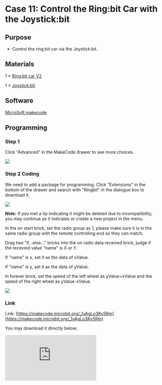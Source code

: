 ﻿# Case 11: Control the Ring:bit Car with the Joystick:bit



## Purpose


- Control the ring:bit car via the Joystick:bit.




## Materials


1 × [Ring:bit car V2](https://shop.elecfreaks.com/products/elecfreaks-micro-bit-ring-bit-v2-car-kit-without-micro-bit-board?_pos=4&_sid=66ba68dec&_ss=r)

1 × [Joystick:bit](https://shop.elecfreaks.com/products/elecfreaks-micro-bit-joystick-bit-v2-kit?_pos=2&_sid=e0b457673&_ss=r)




## Software


[MicroSoft makecode](https://makecode.microbit.org/#)

## Programming



### Step 1

Click "Advanced" in the MakeCode drawer to see more choices.



![](https://wiki-media-ef.oss-cn-hongkong.aliyuncs.com/i18n/en/docusaurus-plugin-content-docs/current/microbit/microbit-smart-car/microbit-ringbit-car-v2/images/2qCyzQ7.png)




### Step 2    Coding


We need to add a package for programming. Click "Extensions" in the bottom of the drawer and search with "Ringbit" in the dialogue box to download it.




![](https://wiki-media-ef.oss-cn-hongkong.aliyuncs.com/i18n/en/docusaurus-plugin-content-docs/current/microbit/microbit-smart-car/microbit-ringbit-car-v2/images/1Wq2Mov.jpg)

***Note:*** If you met a tip indicating it might be deleted due to incompatibility, you may continue as it indicates or create a new project in the menu.



In the on start brick, set the radio group as 1, please make sure it is in the same radio group with the remote controlling end so they can match.

Drag two "if...else..." bricks into the on radio data received brick, judge if the recevied value "name" is X or Y.

If "name" is x, set it as the data of xValue.

If "name" is y, set it as the data of yValue.

In forever brick, set the speed of the left wheel as  yValue+xValue and the speed of the right wheel as yValue-xValue.



![](https://wiki-media-ef.oss-cn-hongkong.aliyuncs.com/i18n/en/docusaurus-plugin-content-docs/current/microbit/microbit-smart-car/microbit-ringbit-car-v2/images/Ringbit_Bricks_Pack_case_cn_07_05.png)

### Link

Link:  [https://makecode.microbit.org/_1vAgLo3Ky5Rm](https://makecode.microbit.org/_1vAgLo3Ky5Rm)


You may download it directly below:

<div
    style={{
        position: 'relative',
        paddingBottom: '60%',
        overflow: 'hidden',
    }}
>
    <iframe
        src="https://makecode.microbit.org/_1vAgLo3Ky5Rm"
        frameborder="0"
        sandbox="allow-popups allow-forms allow-scripts allow-same-origin"
        style={{
            position: 'absolute',
            width: '100%',
            height: '100%',
        }}
    />
</div>



### Step 3    Coding the Joystick:bit

We need to add a package for programming. Click "Extensions" in the bottom of the drawer and search with "joystickbit" in the dialogue box to download it.




![](https://wiki-media-ef.oss-cn-hongkong.aliyuncs.com/i18n/en/docusaurus-plugin-content-docs/current/microbit/microbit-smart-car/microbit-ringbit-car-v2/images/Ringbit_Bricks_Pack_case_cn_07_06.png)



***Note:*** If you met a tip indicating it might be deleted due to incompatibility, you may continue as it indicates or create a new project in the menu.

In the on start brick, set the radio group as 1;

The value of X and Y ranges from 0~1023, the theoretical value is 512 while the Joystick is placed in the middle position, thus we need to map that range to -100~100;

In forever brick, set the value of x is among -100~100 mapping from x-axis;

In forever brick, set the value of y is among -100~100 mapping from y-axis;

Send the value of x and y via radio.



![](https://wiki-media-ef.oss-cn-hongkong.aliyuncs.com/i18n/en/docusaurus-plugin-content-docs/current/microbit/microbit-smart-car/microbit-ringbit-car-v2/images/Ringbit_Bricks_Pack_case_cn_07_07.png)




### Link

Link：[https://makecode.microbit.org/_Ux6DsH3vm4m5](https://makecode.microbit.org/_Ux6DsH3vm4m5)

You may also download it directly below:

<div
    style={{
        position: 'relative',
        paddingBottom: '60%',
        overflow: 'hidden',
    }}
>
    <iframe
        src="https://makecode.microbit.org/_Ux6DsH3vm4m5"
        frameborder="0"
        sandbox="allow-popups allow-forms allow-scripts allow-same-origin"
        style={{
            position: 'absolute',
            width: '100%',
            height: '100%',
        }}
    />
</div>

### Result

The Joystick:bit is able to control the movement of the ring:bit car.


## Exploration


## FAQ

## Relevant File
